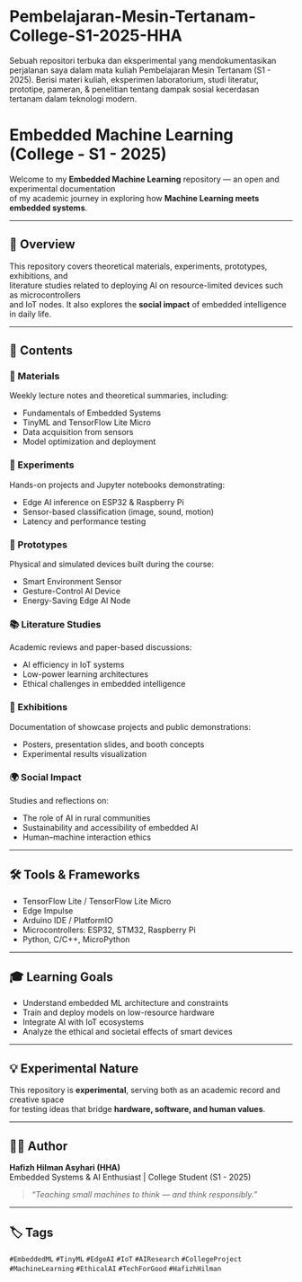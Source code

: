 # Pembelajaran-Mesin-Tertanam-College-S1-2025-HHA
Sebuah repositori terbuka dan eksperimental yang mendokumentasikan perjalanan saya dalam mata kuliah Pembelajaran Mesin Tertanam (S1 - 2025). Berisi materi kuliah, eksperimen laboratorium, studi literatur, prototipe, pameran, &amp; penelitian tentang dampak sosial kecerdasan tertanam dalam teknologi modern.

# Embedded Machine Learning (College - S1 - 2025)

Welcome to my **Embedded Machine Learning** repository — an open and experimental documentation  
of my academic journey in exploring how **Machine Learning meets embedded systems**.

---

## 🧠 Overview
This repository covers theoretical materials, experiments, prototypes, exhibitions, and  
literature studies related to deploying AI on resource-limited devices such as microcontrollers  
and IoT nodes. It also explores the **social impact** of embedded intelligence in daily life.

---

## 📘 Contents

### 🧩 Materials
Weekly lecture notes and theoretical summaries, including:
- Fundamentals of Embedded Systems  
- TinyML and TensorFlow Lite Micro  
- Data acquisition from sensors  
- Model optimization and deployment  

### 🔬 Experiments
Hands-on projects and Jupyter notebooks demonstrating:
- Edge AI inference on ESP32 & Raspberry Pi  
- Sensor-based classification (image, sound, motion)  
- Latency and performance testing  

### 🧱 Prototypes
Physical and simulated devices built during the course:
- Smart Environment Sensor  
- Gesture-Control AI Device  
- Energy-Saving Edge AI Node  

### 📚 Literature Studies
Academic reviews and paper-based discussions:
- AI efficiency in IoT systems  
- Low-power learning architectures  
- Ethical challenges in embedded intelligence  

### 🎨 Exhibitions
Documentation of showcase projects and public demonstrations:
- Posters, presentation slides, and booth concepts  
- Experimental results visualization  

### 🌍 Social Impact
Studies and reflections on:
- The role of AI in rural communities  
- Sustainability and accessibility of embedded AI  
- Human–machine interaction ethics  

---

## 🛠 Tools & Frameworks
- TensorFlow Lite / TensorFlow Lite Micro  
- Edge Impulse  
- Arduino IDE / PlatformIO  
- Microcontrollers: ESP32, STM32, Raspberry Pi  
- Python, C/C++, MicroPython  

---

## 🎓 Learning Goals
- Understand embedded ML architecture and constraints  
- Train and deploy models on low-resource hardware  
- Integrate AI with IoT ecosystems  
- Analyze the ethical and societal effects of smart devices  

---

## 💡 Experimental Nature
This repository is **experimental**, serving both as an academic record and creative space  
for testing ideas that bridge **hardware, software, and human values**.

---

## 🧑‍💻 Author
**Hafizh Hilman Asyhari (HHA)**  
Embedded Systems & AI Enthusiast | College Student (S1 - 2025)  

> _“Teaching small machines to think — and think responsibly.”_

---

## 🏷️ Tags
`#EmbeddedML` `#TinyML` `#EdgeAI` `#IoT` `#AIResearch` `#CollegeProject`  
`#MachineLearning` `#EthicalAI` `#TechForGood` `#HafizhHilman`  
